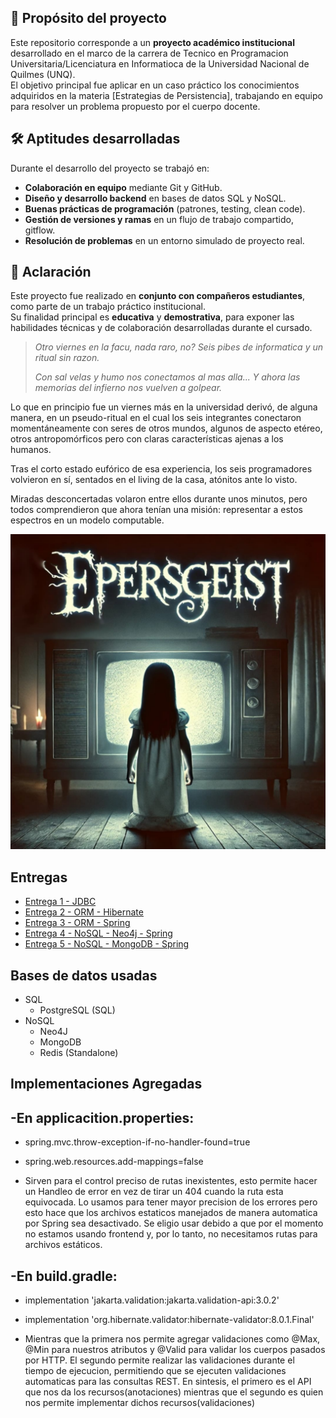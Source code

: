 ## 📖 Propósito del proyecto
Este repositorio corresponde a un **proyecto académico institucional** desarrollado en el marco de la carrera de Tecnico en Programacion Universitaria/Licenciatura en Informatioca de la Universidad Nacional de Quilmes (UNQ).  
El objetivo principal fue aplicar en un caso práctico los conocimientos adquiridos en la materia [Estrategias de Persistencia], trabajando en equipo para resolver un problema propuesto por el cuerpo docente.

## 🛠️ Aptitudes desarrolladas
Durante el desarrollo del proyecto se trabajó en:
- **Colaboración en equipo** mediante Git y GitHub.
- **Diseño y desarrollo backend** en bases de datos SQL y NoSQL.
- **Buenas prácticas de programación** (patrones, testing, clean code).
- **Gestión de versiones y ramas** en un flujo de trabajo compartido, gitflow.
- **Resolución de problemas** en un entorno simulado de proyecto real.

## 🤝 Aclaración
Este proyecto fue realizado en **conjunto con compañeros estudiantes**, como parte de un trabajo práctico institucional.  
Su finalidad principal es **educativa** y **demostrativa**, para exponer las habilidades técnicas y de colaboración desarrolladas durante el cursado.


> _Otro viernes en la facu, nada raro, no?_
> _Seis pibes de informatica y un ritual sin razon._
> 
> _Con sal velas y humo nos conectamos al mas alla..._
> _Y ahora las memorias del infierno nos vuelven a golpear._

Lo que en principio fue un viernes más en la universidad derivó, de alguna manera, en un pseudo-ritual en el cual los seis integrantes conectaron momentáneamente con seres de otros mundos, algunos de aspecto etéreo, otros antropomórficos pero con claras características ajenas a los humanos.

Tras el corto estado eufórico de esa experiencia, los seis programadores volvieron en sí, sentados en el living de la casa, atónitos ante lo visto.

Miradas desconcertadas volaron entre ellos durante unos minutos, pero todos comprendieron que ahora tenían una misión: representar a estos espectros en un modelo computable.

<p align="center">
  <img src="enunciado/epersgeist.png"/>
</p>

## Entregas
- [Entrega 1 - JDBC](enunciado/entrega1/entrega1.md)
- [Entrega 2 - ORM - Hibernate](enunciado/entrega2/entrega2.md)
- [Entrega 3 - ORM - Spring](/enunciado/entrega3/enunciado_tp3.md)
- [Entrega 4 - NoSQL - Neo4j - Spring](enunciado/entrega4/enunciado_tp4.md)
- [Entrega 5 - NoSQL - MongoDB - Spring](/enunciado/entrega5/enunciado_tp5.md)

## Bases de datos usadas
- SQL
  - PostgreSQL (SQL)
- NoSQL
  - Neo4J 
  - MongoDB 
  - Redis (Standalone)

## Implementaciones Agregadas
-En applicacition.properties: 
-
  - spring.mvc.throw-exception-if-no-handler-found=true
  - spring.web.resources.add-mappings=false

  - Sirven para el control preciso de rutas inexistentes, esto permite hacer un Handleo de error en vez de tirar un 404 cuando la ruta esta equivocada. Lo usamos para tener mayor precision de los errores pero esto hace que los archivos estaticos manejados de manera automatica por Spring sea desactivado. Se eligio usar debido a que por el momento no estamos usando frontend y, por lo tanto, no necesitamos rutas para archivos estáticos.
  
-En build.gradle:
-
  - implementation 'jakarta.validation:jakarta.validation-api:3.0.2'
  - implementation 'org.hibernate.validator:hibernate-validator:8.0.1.Final'

  - Mientras que la primera nos permite agregar validaciones como @Max, @Min para nuestros atributos y @Valid para validar los cuerpos pasados por HTTP. El segundo permite realizar las validaciones durante el tiempo de ejecucion, permitiendo que se ejecuten validaciones automaticas para las consultas REST. En sintesis, el primero es el API que nos da los recursos(anotaciones) mientras que el segundo es quien nos permite implementar dichos recursos(validaciones) 

